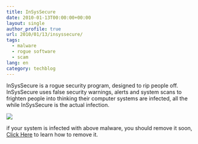 ```yaml
---
title: InSysSecure
date: 2010-01-13T00:00:00+00:00
layout: single
author_profile: true
url: 2010/01/13/insyssecure/
tags:
  - malware
  - rogue software
  - scam
lang: en
category: techblog
---
```

InSysSecure is a rogue security program, designed to rip people off. InSysSecure uses false security warnings, alerts and system scans to frighten people into thinking their computer systems are infected, all the while InSysSecure is the actual infection.

<div>
  <a href="http://4.bp.blogspot.com/_vaUVXcmC3OI/S00FylP-YZI/AAAAAAAAAm4/4Ed6AU8Qfho/s1600-h/InSysSecure_GUI.jpg" imageanchor="1"><img border="0" src="http://4.bp.blogspot.com/_vaUVXcmC3OI/S00FylP-YZI/AAAAAAAAAm4/4Ed6AU8Qfho/s640/InSysSecure_GUI.jpg" /></a>
</div>

if your system is infected with above malware, you should remove it soon, [Click Here](http://sites.google.com/site/boelectronic/computer/security/virus-removing) to learn how to remove it.